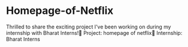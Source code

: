 # Homepage-of-Netflix
Thrilled to share the exciting project I've been working on during my internship with Bharat Interns!🔹 Project: homepage of netflix🔹 Internship: Bharat Interns

